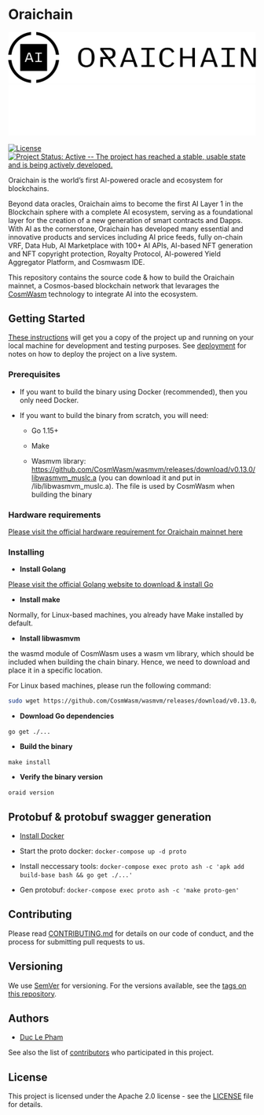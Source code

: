 # Oraichain

![Banner!](./doc/logo-full-h-light.png#gh-light-mode-only)
![Banner!](./doc/logo-full-h-dark.png#gh-dark-mode-only)

[![License](https://img.shields.io/badge/License-Apache%202.0-blue.svg)](https://opensource.org/licenses/Apache-2.0)
[![Project Status: Active -- The project has reached a stable, usable
state and is being actively
developed.](https://img.shields.io/badge/repo%20status-Active-green.svg)](https://www.repostatus.org/#active)


Oraichain is the world’s first AI-powered oracle and ecosystem for blockchains. 

Beyond data oracles, Oraichain aims to become the first AI Layer 1 in the Blockchain sphere with a complete AI ecosystem, serving as a foundational layer for the creation of a new generation of smart contracts and Dapps. With AI as the cornerstone, Oraichain has developed many essential and innovative products and services including AI price feeds, fully on-chain VRF, Data Hub, AI Marketplace with 100+ AI APIs, AI-based NFT generation and NFT copyright protection, Royalty Protocol, AI-powered Yield Aggregator Platform, and Cosmwasm IDE.

This repository contains the source code & how to build the Oraichain mainnet, a Cosmos-based blockchain network that levarages the [CosmWasm](https://github.com/CosmWasm/cosmwasm) technology to integrate AI into the ecosystem.

## Getting Started

[These instructions](https://docs.orai.io/developers/tutorials/getting-setup) will get you a copy of the project up and running on your local machine for development and testing purposes. See [deployment](#deployment) for notes on how to deploy the project on a live system.

### Prerequisites

* If you want to build the binary using Docker (recommended), then you only need Docker.

* If you want to build the binary from scratch, you will need:

    - Go 1.15+

    - Make

    - Wasmvm library: https://github.com/CosmWasm/wasmvm/releases/download/v0.13.0/libwasmvm_muslc.a (you can download it and put in /lib/libwasmvm_muslc.a). The file is used by CosmWasm when building the binary

### Hardware requirements

[Please visit the official hardware requirement for Oraichain mainnet here](https://docs.orai.io/developers/networks/mainnet#node-hardwarde-specification)

### Installing

* **Install Golang**

[Please visit the official Golang website to download & install Go](https://go.dev/doc/install)

* **Install make**

Normally, for Linux-based machines, you already have Make installed by default.

* **Install libwasmvm**

the wasmd module of CosmWasm uses a wasm vm library, which should be included when building the chain binary. Hence, we need to download and place it in a specific location.

For Linux based machines, please run the following command:

```bash
sudo wget https://github.com/CosmWasm/wasmvm/releases/download/v0.13.0/libwasmvm_muslc.a -O /lib/libwasmvm_muslc.a
```

* **Download Go dependencies**

`go get ./...`

* **Build the binary**

`make install`

* **Verify the binary version**

`oraid version`

## Protobuf & protobuf swagger generation

* [Install Docker](https://docs.docker.com/engine/install)

* Start the proto docker: `docker-compose up -d proto`

* Install neccessary tools: `docker-compose exec proto ash -c 'apk add build-base bash && go get ./...'`

* Gen protobuf: `docker-compose exec proto ash -c 'make proto-gen'`

## Contributing

Please read [CONTRIBUTING.md](./CONTRIBUTING.md) for details on our code of conduct, and the process for submitting pull requests to us.

## Versioning

We use [SemVer](http://semver.org/) for versioning. For the versions available, see the [tags on this repository](https://github.com/oraichain/orai/tags). 

## Authors

* [Duc Le Pham](https://github.com/ducphamle2)

See also the list of [contributors](https://github.com/oraichain/orai/contributors) who participated in this project.

## License

This project is licensed under the Apache 2.0 license - see the [LICENSE](LICENSE) file for details.

<!-- ## Acknowledgments

* Hat tip to anyone whose code was used
* Inspiration
* etc -->

<!-- ## Run test
`make test-method PACKAGE=github.com/oraichain/orai/x/airequest/keeper METHOD=TestCalucateMol` -->

<!-- ## Create swagger documentation

```bash
# go to proto
docker-compose exec proto ash
make proto-swagger
# then create static file
go install github.com/rakyll/statik
statik -src doc/swagger-ui/ -dest doc -f
```

## Non-docker build

make build LEDGER_ENABLED=false GOMOD_FLAGS= VERSION=0.41.0
